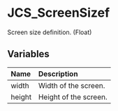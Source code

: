 # JCS_ScreenSizef

Screen size definition. (Float)

## Variables

| Name   | Description           |
|:-------|:----------------------|
| width  | Width of the screen.  |
| height | Height of the screen. |

